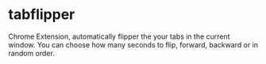 tabflipper
==========

Chrome Extension, automatically flipper the your tabs in the current window. You can choose how many seconds to flip, forward, backward or in random order.